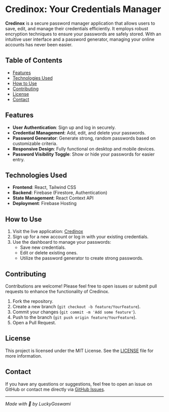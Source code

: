 # Credinox: Your Credentials Manager

**Credinox** is a secure password manager application that allows users to save, edit, and manage their credentials efficiently. It employs robust encryption techniques to ensure your passwords are safely stored. With an intuitive user interface and a password generator, managing your online accounts has never been easier.

## Table of Contents

- [Features](#features)
- [Technologies Used](#technologies-used)
- [How to Use](#how-to-use)
- [Contributing](#contributing)
- [License](#license)
- [Contact](#contact)

## Features

- **User Authentication**: Sign up and log in securely.
- **Credential Management**: Add, edit, and delete your passwords.
- **Password Generator**: Generate strong, random passwords based on customizable criteria.
- **Responsive Design**: Fully functional on desktop and mobile devices.
- **Password Visibility Toggle**: Show or hide your passwords for easier entry.

## Technologies Used

- **Frontend**: React, Tailwind CSS
- **Backend**: Firebase (Firestore, Authentication)
- **State Management**: React Context API
- **Deployment**: Firebase Hosting

## How to Use

1.  Visit the live application: [Credinox](https://credinox.web.app)
2.  Sign up for a new account or log in with your existing credentials.
3.  Use the dashboard to manage your passwords:
    - Save new credentials.
    - Edit or delete existing ones.
    - Utilize the password generator to create strong passwords.

## Contributing

Contributions are welcome! Please feel free to open issues or submit pull requests to enhance the functionality of Credinox.

1.  Fork the repository.
2.  Create a new branch (`git checkout -b feature/YourFeature`).
3.  Commit your changes (`git commit -m 'Add some feature'`).
4.  Push to the branch (`git push origin feature/YourFeature`).
5.  Open a Pull Request.

## License

This project is licensed under the MIT License. See the [LICENSE](LICENSE) file for more information.

## Contact

If you have any questions or suggestions, feel free to open an issue on GitHub or contact me directly via [GitHub Issues](https://github.com/luckygoswami/credinox/issues).

---

_Made with 🧠 by LuckyGoswami_
